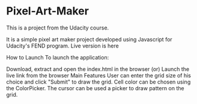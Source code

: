 # Pixel-Art-Maker
This is a project from the Udacity course.

It is a simple pixel art maker project developed using Javascript for Udacity's FEND program. Live version is here

How to Launch
To launch the application:

Download, extract and open the index.html in the browser (or)
Launch the live link from the browser
Main Features
User can enter the grid size of his choice and click "Submit" to draw the grid.
Cell color can be chosen using the ColorPicker.
The cursor can be used a picker to draw pattern on the grid.
